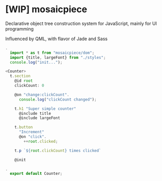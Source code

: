 [WIP] mosaicpiece
========

Declarative object tree construction system for JavaScript, mainly for UI programming

Influenced by QML, with flavor of Jade and Sass

```js
.
  import * as t from "mosaicpiece/dom";
  import {title, largeFont} from "./styles";
  console.log("init...");

<Counter>
  t.section
    @id root
    clickCount: 0

    @on "change:clickCount".
      console.log("clickCount changed");

    t.h1 "Super simple counter"
      @include title
      @include largeFont

    t.button
      "Increment"
      @on "click".
        ++root.clicked;

    t.p `${root.clickCount} times clicked`

    @init

.
  export default Counter;
```
